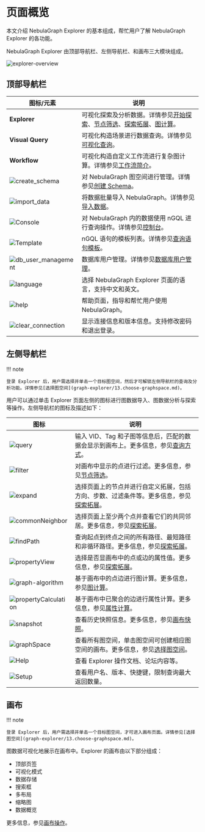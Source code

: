 # 页面概览

本文介绍 NebulaGraph Explorer 的基本组成，帮忙用户了解 NebulaGraph Explorer 的各功能。

NebulaGraph Explorer 由顶部导航栏、左侧导航栏、和画布三大模块组成。

![explorer-overview](https://docs-cdn.nebula-graph.com.cn/figures/ex-overview-221027-cn.png)

## 顶部导航栏

| 图标/元素                                                    | 说明                                                 |
| ------------------------------------------------------------ | ---------------------------------------------------- |
| **Explorer**                                                 | 可视化探索及分析数据。详情参见[开始探索](graph-explorer/ex-ug-query-exploration.md)、[节点筛选](graph-explorer/node-filtering.md)、[探索拓展](graph-explorer/ex-ug-graph-exploration.md)、[图计算](graph-explorer/graph-algorithm.md)。     |
| **Visual Query**                                             | 可视化构造场景进行数据查询。详情参见[可视化查询](12.query-visually.md)。           |
| **Workflow**                                                 | 可视化构造自定义工作流进行复杂图计算。详情参见[工作流简介](workflow/workflows.md)。|
| ![create_schema](https://docs-cdn.nebula-graph.com.cn/figures/studio-nav-schema.png) | 对 NebulaGraph 图空间进行管理。详情参见[创建 Schema](db-management/10.create-schema.md)。       |
| ![import_data](https://docs-cdn.nebula-graph.com.cn/figures/studio-btn-download.png) | 将数据批量导入 NebulaGraph。详情参见[导入数据](db-management/11.import-data.md)。          |
| ![Console](https://docs-cdn.nebula-graph.com.cn/figures/nav-console2.png) | 对 NebulaGraph 内的数据使用 nGQL 进行查询操作。详情参见[控制台](db-management/explorer-console.md)。 |
| ![Template](https://docs-cdn.nebula-graph.com.cn/figures/icon-navbar-queryTemplate.png)| nGQL 语句的模板列表。详情参见[查询语句模板](db-management/ngql-template.md)。|
| ![db_user_management](https://docs-cdn.nebula-graph.com.cn/figures/db_user_management_221024.png) | 数据库用户管理。详情参见[数据库用户管理](db-management/dbuser_management.md)。   |
| ![language](https://docs-cdn.nebula-graph.com.cn/figures/navbar-language.png) | 选择 NebulaGraph Explorer 页面的语言，支持中文和英文。    |
| ![help](https://docs-cdn.nebula-graph.com.cn/figures/navbar-help.png) | 帮助页面，指导和帮忙用户使用 NebulaGraph。          |
| ![clear_connection](https://docs-cdn.nebula-graph.com.cn/figures/session_221024.png) | 显示连接信息和版本信息。支持修改密码和退出登录。    |

## 左侧导航栏

!!! note

    登录 Explorer 后，用户需选择并单击一个目标图空间，然后才可解锁左侧导航栏的查询及分析功能。详情参见[选择图空间](graph-explorer/13.choose-graphspace.md)。

用户可以通过单击 Explorer 页面左侧的图标进行图数据导入、图数据分析与探索等操作。左侧导航栏的图标及描述如下：

| 图标  | 说明 |
| ----- | ---- |
| ![query](https://docs-cdn.nebula-graph.com.cn/figures/nav-query2_cn.png) | 输入 VID、Tag 和子图等信息后，匹配的数据会显示到画布上。更多信息，参见[查询方式](graph-explorer/ex-ug-query-exploration.md)。     |
| ![filter](https://docs-cdn.nebula-graph.com.cn/figures/nav-filter_cn.png) | 对画布中显示的点进行过滤。更多信息，参见[节点筛选](graph-explorer/node-filtering.md)。     |
| ![expand](https://docs-cdn.nebula-graph.com.cn/figures/nav-expand_cn.png) | 选择页面上的节点并进行自定义拓展，包括方向、步数、过滤条件等。更多信息，参见[探索拓展](graph-explorer/ex-ug-graph-exploration.md)。    |
| ![commonNeighbor](https://docs-cdn.nebula-graph.com.cn/figures/nav-commonNeighbor_cn.png) | 选择页面上至少两个点并查看它们的共同邻居。更多信息，参见[探索拓展](graph-explorer/ex-ug-graph-exploration.md)。     |
| ![findPath](https://docs-cdn.nebula-graph.com.cn/figures/nav-findPath_cn.png) | 查询起点到终点之间的所有路径、最短路径和非循环路径。更多信息，参见[探索拓展](graph-explorer/ex-ug-graph-exploration.md)。     |
| ![propertyView](https://docs-cdn.nebula-graph.com.cn/figures/nav-propertyView_cn.png) | 选择是否显画布中的点或边的属性值。更多信息，参见[探索拓展](graph-explorer/graph-algorithm.md)。     |
| ![graph-algorithm](https://docs-cdn.nebula-graph.com.cn/figures/rightclickmenu-graphCalculation.png)| 基于画布中的点边进行图计算。更多信息，参见[图计算](graph-explorer/ex-ug-graph-exploration.md)。|
| ![propertyCalculation](https://docs-cdn.nebula-graph.com.cn/figures/icon-nav-propertyCalculation.png)| 基于画布中已聚合的边进行属性计算。更多信息，参见[属性计算](graph-explorer/property-calculation.md)。 |
| ![snapshot](https://docs-cdn.nebula-graph.com.cn/figures/snapshot-history_cn.png) | 查看历史快照信息。更多信息，参见[画布快照](canvas-operations/canvas-snapshot.md)。     |
| ![graphSpace](https://docs-cdn.nebula-graph.com.cn/figures/nav-graphSpace_cn.png) | 查看所有图空间，单击图空间可创建相应图空间的画布。更多信息，参见[选择图空间](graph-explorer/13.choose-graphspace.md)。     |
| ![Help](https://docs-cdn.nebula-graph.com.cn/figures/nav-help_cn.png) | 查看 Explorer 操作文档、论坛内容等。     |
| ![Setup](https://docs-cdn.nebula-graph.com.cn/figures/nav-setup2.png) | 查看用户名、版本、快捷键，限制查询最大返回数量。|

## 画布

!!! note

    登录 Explorer 后，用户需选择并单击一个目标图空间，才可进入画布页面。详情参见[选择图空间](graph-explorer/13.choose-graphspace.md)。

图数据可视化地展示在画布中。Explorer 的画布由以下部分组成：

- 顶部页签
- 可视化模式
- 数据存储
- 搜索框
- 多布局
- 缩略图
- 数据概览

更多信息，参见[画布操作](canvas-operations/canvas-overview.md)。
